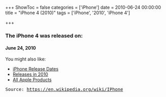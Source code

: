 +++
ShowToc = false
categories = ['iPhone']
date = 2010-06-24 00:00:00
title = "iPhone 4 (2010)"
tags = ['iPhone', '2010', 'iPhone 4']

+++

### The iPhone 4 was released on: 
#### June 24, 2010


<!--more-->


    
You might also like:

- [iPhone Release Dates](https://AppleReleaseDate.com/categories/iphone/)
- [Releases in 2010](https://AppleReleaseDate.com/tags/2010/)
- [All Apple Products](https://AppleReleaseDate.com/categories/)



<kbd> Source: https://en.wikipedia.org/wiki/IPhone</kbd>

